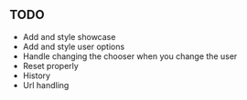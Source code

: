 ## TODO
* Add and style showcase
* Add and style user options
* Handle changing the chooser when you change the user
* Reset properly
* History
* Url handling